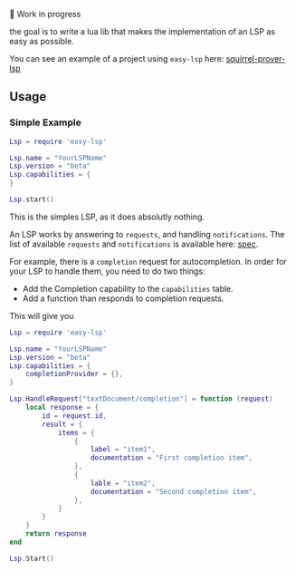 🚧 Work in progress

the goal is to write a lua lib that makes the implementation of an LSP as easy as possible.

You can see an example of a project using `easy-lsp` here: [squirrel-prover-lsp](https://github.com/benjamin-voisin/squirrel-prover-lsp)

## Usage

### Simple Example

```lua
Lsp = require 'easy-lsp'

Lsp.name = "YourLSPName"
Lsp.version = "beta"
Lsp.capabilities = {
}

Lsp.start()
```
This is the simples LSP, as it does absolutly nothing.

An LSP works by answering to `requests`, and handling `notifications`. The list of available `requests` and `notifications` is available here: [spec](https://microsoft.github.io/language-server-protocol/specifications/lsp/3.17/specification/).

For example, there is a `completion` request for autocompletion. In order for your LSP to handle them, you need to do two things:
- Add the Completion capability to the `capabilities` table.
- Add a function than responds to completion requests.

This will give you
```lua
Lsp = require 'easy-lsp'

Lsp.name = "YourLSPName"
Lsp.version = "beta"
Lsp.capabilities = {
    completionProvider = {},
}

Lsp.HandleRequest["textDocument/completion"] = function (request)
    local response = {
        id = request.id,
        result = {
            items = {
                {
                    label = "item1",
                    documentation = "First completion item",
                },
                {
                    lable = "item2",
                    documentation = "Second completion item",
                },
            }
        }
    }
    return response
end

Lsp.Start()
```
